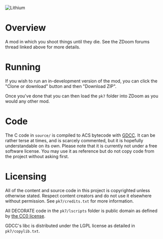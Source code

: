 ![Lithium](http://mab.greyserv.net/f/Lithium_logo.png)

# Overview

A mod in which you shoot things until they die. See the ZDoom forums thread linked above for more details.

# Running

If you wish to run an in-development version of the mod, you can click the "Clone or download" button and then "Download ZIP".

Once you've done that you can then load the `pk7` folder into ZDoom as you would any other mod.

# Code

The C code in `source/` is compiled to ACS bytecode with [GDCC](https://github.com/DavidPH/GDCC). It can be rather terse at times, and is scarcely commented, but it is hopefully understandable on its own. Please note that it is currently not under a free software license. You may use it as reference but do not copy code from the project without asking first.

# Licensing

All of the content and source code in this project is copyrighted unless otherwise stated. Respect content creators and do not use it elsewhere without permission. See `pk7/credits.txt` for more information.

All DECORATE code in the `pk7/lscripts` folder is public domain as defined by [the CC0 license](http://creativecommons.org/publicdomain/zero/1.0/).

GDCC's libc is distributed under the LGPL license as detailed in `pk7/copylib.txt`.
